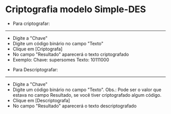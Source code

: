 
Criptografia modelo Simple-DES
==============================

* Para criptografar:
--------------------
- Digite a "Chave"
- Digite um código binário no campo "Texto"
- Clique em [Criptografa]
- No campo "Resultado" aparecerá o texto criptografado
- Exemplo:
  Chave:  supersomes
  Texto:  10111000

* Para Descriptografar:
--------------------
- Digite a "Chave"
- Digite um código binário no campo "Texto". Obs.: Pode ser o valor que estava no campo Resultado, se você tiver criptografado algum código.
- Clique em [Descriptografa]
- No campo "Resultado" aparecerá o texto descriptografado
